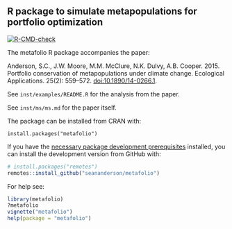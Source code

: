 ## R package to simulate metapopulations for portfolio optimization

<!-- badges: start -->
[![R-CMD-check](https://github.com/seananderson/metafolio/workflows/R-CMD-check/badge.svg)](https://github.com/seananderson/metafolio/actions)
<!-- badges: end -->

The metafolio R package accompanies the paper: 

Anderson, S.C., J.W. Moore, M.M. McClure, N.K. Dulvy, A.B. Cooper. 2015. Portfolio conservation of metapopulations under climate change. Ecological Applications. 25(2): 559–572. <doi:10.1890/14-0266.1>.

See `inst/examples/README.R` for the analysis from the paper.

See `inst/ms/ms.md` for the paper itself.

The package can be installed from CRAN with:

```
install.packages("metafolio")
```

If you have the [necessary package development prerequisites](https://support.rstudio.com/hc/en-us/articles/200486498) installed, you can install the development version from GitHub with:

```r
# install.packages("remotes")
remotes::install_github("seananderson/metafolio")
```

For help see:

```r
library(metafolio)
?metafolio
vignette("metafolio")
help(package = "metafolio")
```
